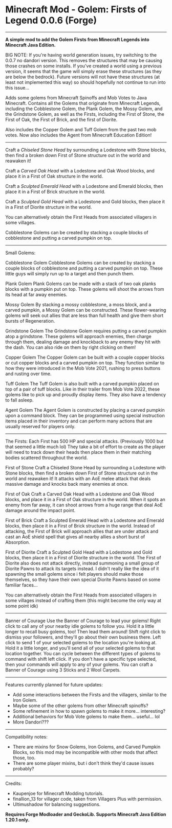 # Minecraft Mod - Golem: Firsts of Legend 0.0.6 (Forge)

---

**A simple mod to add the Golem Firsts from Minecraft Legends into Minecraft Java Edition.**

BIG NOTE: If you're having world generation issues, try switching to the 0.0.7 no dandori version. This removes the structures that may be causing those crashes on some installs. If you've created a world using a previous version, it seems that the game will simply erase these structures (as they are below the bedrock).
Future versions will not have these structures (at least not implemented this way) so should hopefully not continue to run into this issue...

Adds some golems from Minecraft Spinoffs and Mob Votes to Java Minecraft.
Contains all the Golems that originate from Minecraft Legends, including the Cobblestone Golem, the Plank Golem, the Mossy Golem, and the Grindstone Golem, as well as the Firsts, including the First of Stone, the First of Oak, the First of Brick, and the first of Diorite.

Also includes the Copper Golem and Tuff Golem from the past two mob votes.
Now also includes the Agent from Minecraft Education Edition!

---

Craft a *Chiseled Stone Head* by surrounding a Lodestone with Stone blocks, then find a broken down First of Stone structure out in the world and reawaken it!

Craft a *Carved Oak Head* with a Lodestone and Oak Wood blocks, and place it in a First of Oak structure in the world.

Craft a *Sculpted Emerald Head* with a Lodestone and Emerald blocks, then place it in a First of Brick structure in the world.

Craft a *Sculpted Gold Head* with a Lodestone and Gold blocks, then place it in a First of Diorite structure in the world.

You can alternatively obtain the First Heads from associated villagers in some villages.

Cobblestone Golems can be created by stacking a couple blocks of cobblestone and putting a carved pumpkin on top.

---

Small Golems:

Cobblestone Golem
Cobblestone Golems can be created by stacking a couple blocks of cobblestone and putting a carved pumpkin on top.
These little guys will simply run up to a target and then punch them.

Plank Golem
Plank Golems can be made with a stack of two oak planks blocks with a pumpkin put on top.
These golems will shoot the arrows from its head at far away enemies.

Mossy Golem
By stacking a mossy cobblestone, a moss block, and a carved pumpkin, a Mossy Golem can be constructed.
These flower-wearing golems will seek out allies that are less than full health and give them short bursts of Regeneration.

Grindstone Golem
The Grindstone Golem requires putting a carved pumpkin atop a grindstone.
These golems will approach enemies, then charge through them, dealing damage and knockback to any enemy they hit with the dash.
You can also ride on them by right clicking on them!

Copper Golem
The Copper Golem can be built with a couple copper blocks or cut copper blocks and a carved pumpkin on top.
They function similar to how they were introduced in the Mob Vote 2021, rushing to press buttons and rusting over time.

Tuff Golem
The Tuff Golem is also built with a carved pumpkin placed on top of a pair of tuff blocks.
Like in their trailer from Mob Vote 2022, these golems like to pick up and proudly display items. They also have a tendency to fall asleep.

Agent Golem
The Agent Golem is constructed by placing a carved pumpkin upon a command block.
They can be programmed using special instruction items placed in their inventory and can perform many actions that are usually reserved for players only.

---

The Firsts:
Each First has 500 HP and special attacks. (Previously 1000 but that seemed a little much lol)
They take a bit of effort to create as the player will need to track down their heads then place them in their matching bodies scattered throughout the world.

First of Stone
Craft a Chiseled Stone Head by surrounding a Lodestone with Stone blocks, then find a broken down First of Stone structure out in the world and reawaken it!
It attacks with an AoE melee attack that deals massive damage and knocks back many enemies at once.

First of Oak
Craft a Carved Oak Head with a Lodestone and Oak Wood blocks, and place it in a First of Oak structure in the world.
When it spots an enemy from far away, it can shoot arrows from a huge range that deal AoE damage around the impact point.

First of Brick
Craft a Sculpted Emerald Head with a Lodestone and Emerald blocks, then place it in a First of Brick structure in the world.
Instead of attacking, the First of Brick will approach allies that are under attack and cast an AoE shield spell that gives all nearby allies a short burst of Absorption.

First of Diorite
Craft a Sculpted Gold Head with a Lodestone and Gold blocks, then place it in a First of Diorite structure in the world.
The First of Diorite also does not attack directly, instead summoning a small group of Diorite Pawns to attack its targets instead.
I didn't really like the idea of it spawning the small golems since i felt players should make those themselves, so they have their own special Diorite Pawns based on some familiar faces...

You can alternatively obtain the First Heads from associated villagers in some villages instead of crafting them (this might become the only way at some point idk)

---

Banner of Courage
Use the Banner of Courage to lead your golems!
Right click to call any of your nearby idle golems to follow you. Hold it a little longer to recall busy golems, too! Then lead them around! Shift right click to dismiss your followers, and they'll go about their own business there.
Left click to send 1 of your selected golems to the location you're looking at. Hold it a little longer, and you'll send all of your selected golems to that location together.
You can cycle between the different types of golems to command with shift left click. If you don't have a specific type selected, then your commands will apply to any of your golems.
You can craft a Banner of Courage using 3 Sticks and 2 Wool Carpets.

---

Features currently planned for future updates:
+ Add some interactions between the Firsts and the villagers, similar to the Iron Golem.
+ Maybe some of the other golems from other Minecraft spinoffs?
+ Some refinement in how to spawn golems to make it more... interesting?
+ Additional behaviors for Mob Vote golems to make them... useful... lol
+ More Dandori???

---

Compatibility notes:
+ There are mixins for Snow Golems, Iron Golems, and Carved Pumpkin Blocks, so this mod may be incompatible with other mods that affect those, too.
+ There are some player mixins, but i don't think they'd cause issues probably?

---

Credits:
+ Kaupenjoe for Minecraft Modding tutorials.
+ finallion_13 for villager code, taken from Villagers Plus with permission.
+ Ultimushadow for balancing suggestions.



**Requires Forge Modloader and GeckoLib. Supports Minecraft Java Edition 1.20.1 only.**